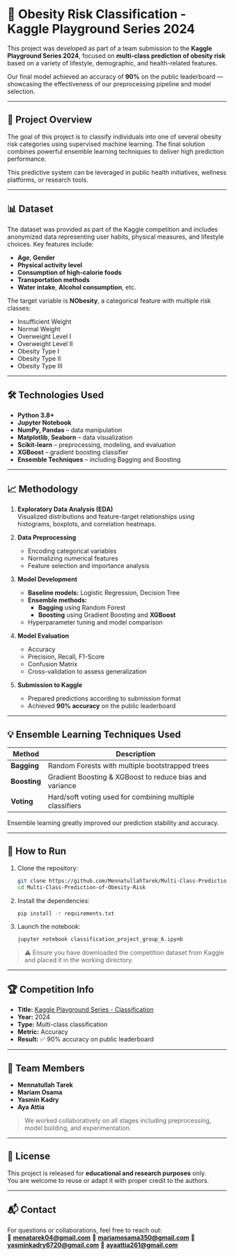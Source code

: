 
# 🧠 Obesity Risk Classification - Kaggle Playground Series 2024

This project was developed as part of a team submission to the **Kaggle Playground Series 2024**, focused on **multi-class prediction of obesity risk** based on a variety of lifestyle, demographic, and health-related features.

Our final model achieved an accuracy of **90%** on the public leaderboard — showcasing the effectiveness of our preprocessing pipeline and model selection.

---

## 🚀 Project Overview

The goal of this project is to classify individuals into one of several obesity risk categories using supervised machine learning. The final solution combines powerful ensemble learning techniques to deliver high prediction performance.

This predictive system can be leveraged in public health initiatives, wellness platforms, or research tools.

---

## 📊 Dataset

The dataset was provided as part of the Kaggle competition and includes anonymized data representing user habits, physical measures, and lifestyle choices. Key features include:

- **Age**, **Gender**
- **Physical activity level**
- **Consumption of high-calorie foods**
- **Transportation methods**
- **Water intake**, **Alcohol consumption**, etc.

The target variable is **NObesity**, a categorical feature with multiple risk classes:
- Insufficient Weight
- Normal Weight
- Overweight Level I
- Overweight Level II
- Obesity Type I
- Obesity Type II
- Obesity Type III

---

## 🛠️ Technologies Used

- **Python 3.8+**
- **Jupyter Notebook**
- **NumPy, Pandas** – data manipulation
- **Matplotlib, Seaborn** – data visualization
- **Scikit-learn** – preprocessing, modeling, and evaluation
- **XGBoost** – gradient boosting classifier
- **Ensemble Techniques** – including Bagging and Boosting

---

## 📈 Methodology

1. **Exploratory Data Analysis (EDA)**  
   Visualized distributions and feature-target relationships using histograms, boxplots, and correlation heatmaps.

2. **Data Preprocessing**
   - Encoding categorical variables
   - Normalizing numerical features
   - Feature selection and importance analysis

3. **Model Development**
   - **Baseline models:** Logistic Regression, Decision Tree
   - **Ensemble methods:**
     - **Bagging** using Random Forest
     - **Boosting** using Gradient Boosting and **XGBoost**
   - Hyperparameter tuning and model comparison

4. **Model Evaluation**
   - Accuracy
   - Precision, Recall, F1-Score
   - Confusion Matrix
   - Cross-validation to assess generalization

5. **Submission to Kaggle**
   - Prepared predictions according to submission format
   - Achieved **90% accuracy** on the public leaderboard

---

## 💡 Ensemble Learning Techniques Used

| Method     | Description                                 |
|------------|---------------------------------------------|
| **Bagging** | Random Forests with multiple bootstrapped trees |
| **Boosting**| Gradient Boosting & XGBoost to reduce bias and variance |
| **Voting**  | Hard/soft voting used for combining multiple classifiers |

Ensemble learning greatly improved our prediction stability and accuracy.

---

## 🧪 How to Run

1. Clone the repository:
   ```bash
   git clone https://github.com/MennatullahTarek/Multi-Class-Prediction-of-Obesity-Risk.git
   cd Multi-Class-Prediction-of-Obesity-Risk


2. Install the dependencies:
   ```bash
   pip install -r requirements.txt
   ```

3. Launch the notebook:
   ```bash
   jupyter notebook classification_project_group_6.ipynb
   ```

> ⚠️ Ensure you have downloaded the competition dataset from Kaggle and placed it in the working directory.

---

## 🏆 Competition Info

- **Title:** [Kaggle Playground Series - Classification](https://www.kaggle.com/competitions/playground-series-s4e2/)
- **Year:** 2024
- **Type:** Multi-class classification
- **Metric:** Accuracy
- **Result:** ✅ 90% accuracy on public leaderboard

---

## 👥 Team Members

- **Mennatullah Tarek**  
- **Mariam Osama**
- **Yasmin Kadry**  
- **Aya Attia**

> We worked collaboratively on all stages including preprocessing, model building, and experimentation.

---

## 📄 License

This project is released for **educational and research purposes** only.  
You are welcome to reuse or adapt it with proper credit to the authors.

---

## 📬 Contact

For questions or collaborations, feel free to reach out:  
📧 **menatarek04@gmail.com**
📧 **mariamosama350@gmail.com**
📧 **yasminkadry6720@gmail.com**
📧 **ayaattia261@gmail.com**

